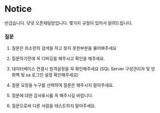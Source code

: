 # Notice

반갑습니다. 닷넷 오픈채팅방입니다. 몇가지 규정이 있어서 알려드립니다.

### 


### 질문

1. 질문은 최소한의 검색을 하고 찾지 못한부분을 물어봐주세요

2. 질문하기전에 꼭 디버깅을 해주시고 확인을 해주세요.

3. 데이터베이스 연결시 원격설정을 꼭 확인해주세요 
  (SQL Server 구성관리자 및 방화벽 및 sa 로그인 설정 확인해주세요)

4. 질문 요청을 누구를 선택하여 질문은 해주시지 말아주세요.

5. 질문에 대한 감사표시를 꼭 해주시길 바랍니다.

6. 질문으로써 다른 사람을 테스트하지 말아주세요.
